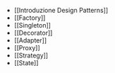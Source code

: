 - [[Introduzione Design Patterns]]
- [[Factory]]
- [[Singleton]]
- [[Decorator]]
- [[Adapter]]
- [[Proxy]]
- [[Strategy]]
- [[State]]